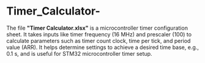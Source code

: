 # Timer_Calculator-
The file **"Timer Calculator.xlsx"** is a microcontroller timer configuration sheet. It takes inputs like timer frequency (16 MHz) and prescaler (100) to calculate parameters such as timer count clock, time per tick, and period value (ARR). It helps determine settings to achieve a desired time base, e.g., 0.1 s, and is useful for STM32 microcontroller timer setup.

